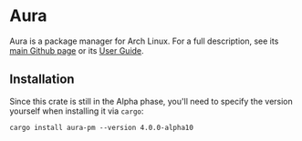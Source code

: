 # Aura

Aura is a package manager for Arch Linux. For a full description, see its [main
Github page](https://github.com/fosskers/aura) or its [User
Guide](https://fosskers.github.io/aura/).

## Installation

Since this crate is still in the Alpha phase, you'll need to specify the version
yourself when installing it via `cargo`:

```
cargo install aura-pm --version 4.0.0-alpha10
```
